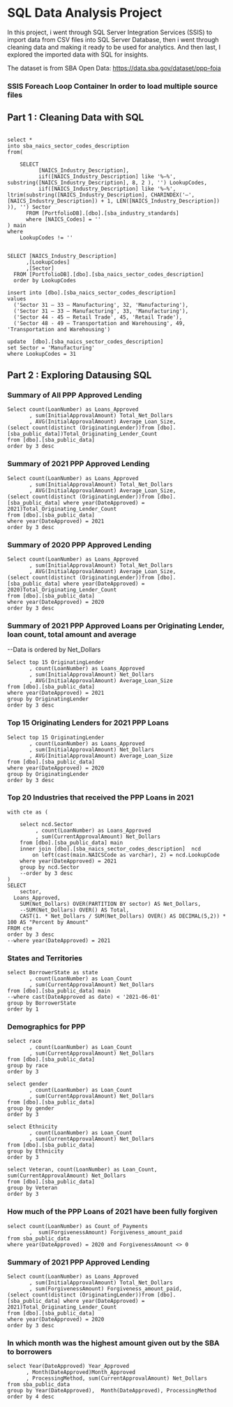 # SQL Data Analysis Project

In this project, i went through SQL Server Integration Services (SSIS) to import data from CSV files into SQL Server Database, then i went through cleaning data and making it ready to be used for analytics. And then last, I explored the imported data with SQL for insights.

The dataset is from SBA Open Data: https://data.sba.gov/dataset/ppp-foia


### SSIS Foreach Loop Container In order to load multiple source files


## Part 1 : Cleaning Data with SQL

```

select *
into sba_naics_sector_codes_description 
from(

	SELECT 
		  [NAICS_Industry_Description],
		  iif([NAICS_Industry_Description] like '%–%', substring([NAICS_Industry_Description], 8, 2 ), '') LookupCodes,
		  iif([NAICS_Industry_Description] like '%–%', ltrim(substring([NAICS_Industry_Description], CHARINDEX('–', [NAICS_Industry_Description]) + 1, LEN([NAICS_Industry_Description]) )), '') Sector
	  FROM [PortfolioDB].[dbo].[sba_industry_standards]
	  where [NAICS_Codes] = ''
) main
where 
	LookupCodes != ''
  ```

```

SELECT [NAICS_Industry_Description]
      ,[LookupCodes]
      ,[Sector]
  FROM [PortfolioDB].[dbo].[sba_naics_sector_codes_description]
  order by LookupCodes

insert into [dbo].[sba_naics_sector_codes_description]
values 
  ('Sector 31 – 33 – Manufacturing', 32, 'Manufacturing'), 
  ('Sector 31 – 33 – Manufacturing', 33, 'Manufacturing'), 
  ('Sector 44 - 45 – Retail Trade', 45, 'Retail Trade'),
  ('Sector 48 - 49 – Transportation and Warehousing', 49, 'Transportation and Warehousing')

update  [dbo].[sba_naics_sector_codes_description]
set Sector = 'Manufacturing'
where LookupCodes = 31
```


## Part 2 : Exploring Datausing SQL

### Summary of All PPP Approved Lending

```
Select count(LoanNumber) as Loans_Approved
       , sum(InitialApprovalAmount) Total_Net_Dollars
       , AVG(InitialApprovalAmount) Average_Loan_Size, 
(select count(distinct (OriginatingLender))from [dbo].[sba_public_data])Total_Originating_Lender_Count
from [dbo].[sba_public_data]
order by 3 desc
```

### Summary of 2021 PPP Approved Lending

```
Select count(LoanNumber) as Loans_Approved
       , sum(InitialApprovalAmount) Total_Net_Dollars
       , AVG(InitialApprovalAmount) Average_Loan_Size, 
(select count(distinct (OriginatingLender))from [dbo].[sba_public_data] where year(DateApproved) = 2021)Total_Originating_Lender_Count
from [dbo].[sba_public_data]
where year(DateApproved) = 2021
order by 3 desc
```

### Summary of 2020 PPP Approved Lending

```
Select count(LoanNumber) as Loans_Approved
       , sum(InitialApprovalAmount) Total_Net_Dollars  
       , AVG(InitialApprovalAmount) Average_Loan_Size, 
(select count(distinct (OriginatingLender))from [dbo].[sba_public_data] where year(DateApproved) = 2020)Total_Originating_Lender_Count
from [dbo].[sba_public_data]
where year(DateApproved) = 2020
order by 3 desc
```


### Summary of 2021 PPP Approved Loans per Originating Lender, loan count, total amount and average

--Data is ordered by Net_Dollars

```
Select top 15 OriginatingLender
       , count(LoanNumber) as Loans_Approved
       , sum(InitialApprovalAmount) Net_Dollars
       , AVG(InitialApprovalAmount) Average_Loan_Size
from [dbo].[sba_public_data]
where year(DateApproved) = 2021
group by OriginatingLender
order by 3 desc
```
### Top 15 Originating Lenders for 2021 PPP Loans
```
Select top 15 OriginatingLender
       , count(LoanNumber) as Loans_Approved
       , sum(InitialApprovalAmount) Net_Dollars
       , AVG(InitialApprovalAmount) Average_Loan_Size
from [dbo].[sba_public_data]
where year(DateApproved) = 2020
group by OriginatingLender
order by 3 desc
```


### Top 20 Industries that received the PPP Loans in 2021


```
with cte as (

	select ncd.Sector
         , count(LoanNumber) as Loans_Approved
         , sum(CurrentApprovalAmount) Net_Dollars
	from [dbo].[sba_public_data] main
	inner join [dbo].[sba_naics_sector_codes_description]  ncd
		on left(cast(main.NAICSCode as varchar), 2) = ncd.LookupCode
	where year(DateApproved) = 2021 
	group by ncd.Sector
	--order by 3 desc
)
SELECT 
	sector,
  Loans_Approved,
	SUM(Net_Dollars) OVER(PARTITION BY sector) AS Net_Dollars,
	--SUM(Net_Dollars) OVER() AS Total,
	CAST(1. * Net_Dollars / SUM(Net_Dollars) OVER() AS DECIMAL(5,2)) * 100 AS "Percent by Amount"  
FROM cte  
order by 3 desc
--where year(DateApproved) = 2021 
```


### States and Territories

```
select BorrowerState as state
       , count(LoanNumber) as Loan_Count
       , sum(CurrentApprovalAmount) Net_Dollars
from [dbo].[sba_public_data] main
--where cast(DateApproved as date) < '2021-06-01'
group by BorrowerState
order by 1
```


### Demographics for PPP

```
select race
       , count(LoanNumber) as Loan_Count
       , sum(CurrentApprovalAmount) Net_Dollars
from [dbo].[sba_public_data]
group by race
order by 3

select gender
       , count(LoanNumber) as Loan_Count
       , sum(CurrentApprovalAmount) Net_Dollars
from [dbo].[sba_public_data]
group by gender
order by 3
```

```
select Ethnicity
       , count(LoanNumber) as Loan_Count
       , sum(CurrentApprovalAmount) Net_Dollars
from [dbo].[sba_public_data]
group by Ethnicity
order by 3
```

```
select Veteran, count(LoanNumber) as Loan_Count, sum(CurrentApprovalAmount) Net_Dollars
from [dbo].[sba_public_data]
group by Veteran
order by 3
```

### How much of the PPP Loans of 2021 have been fully forgiven

```
select count(LoanNumber) as Count_of_Payments
       ,  sum(ForgivenessAmount) Forgiveness_amount_paid
from sba_public_data
where year(DateApproved) = 2020 and ForgivenessAmount <> 0
```

### Summary of 2021 PPP Approved Lending

```
Select count(LoanNumber) as Loans_Approved
       , sum(InitialApprovalAmount) Total_Net_Dollars
       , sum(ForgivenessAmount) Forgiveness_amount_paid,
(select count(distinct (OriginatingLender))from [dbo].[sba_public_data] where year(DateApproved) = 2021)Total_Originating_Lender_Count
from [dbo].[sba_public_data]
where year(DateApproved) = 2020 
order by 3 desc
```

### In which month was the highest amount given out by the SBA to borrowers

```
select Year(DateApproved) Year_Approved
      , Month(DateApproved)Month_Approved
      , ProcessingMethod, sum(CurrentApprovalAmount) Net_Dollars
from sba_public_data
group by Year(DateApproved),  Month(DateApproved), ProcessingMethod
order by 4 desc
```
